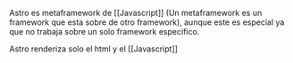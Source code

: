 Astro es metaframework de [[Javascript]] (Un metaframework es un framework que esta sobre de otro framework), aunque este es especial ya que no trabaja sobre un solo framework especifico.

Astro renderiza solo el html y el [[Javascript]]